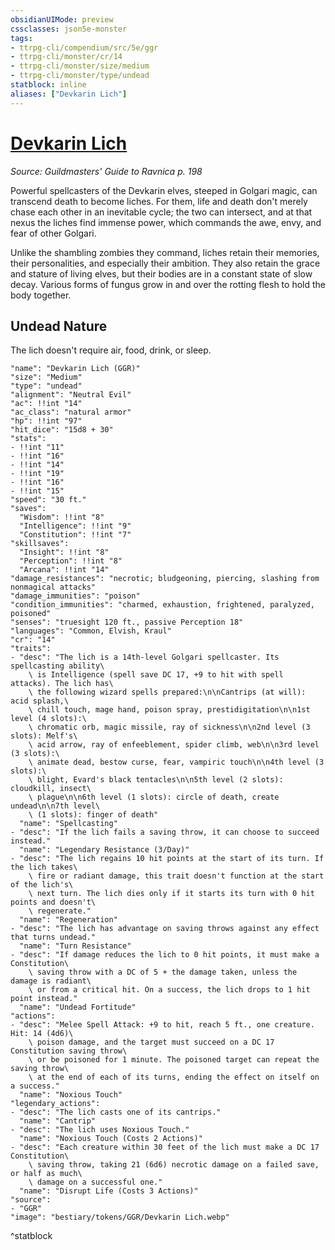 ```yaml
---
obsidianUIMode: preview
cssclasses: json5e-monster
tags:
- ttrpg-cli/compendium/src/5e/ggr
- ttrpg-cli/monster/cr/14
- ttrpg-cli/monster/size/medium
- ttrpg-cli/monster/type/undead
statblock: inline
aliases: ["Devkarin Lich"]
---
```

# [Devkarin Lich](3-Compendium\CLI\bestiary\undead/devkarin-lich-ggr.md)
*Source: Guildmasters' Guide to Ravnica p. 198*  

Powerful spellcasters of the Devkarin elves, steeped in Golgari magic, can transcend death to become liches. For them, life and death don't merely chase each other in an inevitable cycle; the two can intersect, and at that nexus the liches find immense power, which commands the awe, envy, and fear of other Golgari.

Unlike the shambling zombies they command, liches retain their memories, their personalities, and especially their ambition. They also retain the grace and stature of living elves, but their bodies are in a constant state of slow decay. Various forms of fungus grow in and over the rotting flesh to hold the body together.

## Undead Nature

The lich doesn't require air, food, drink, or sleep.

```statblock
"name": "Devkarin Lich (GGR)"
"size": "Medium"
"type": "undead"
"alignment": "Neutral Evil"
"ac": !!int "14"
"ac_class": "natural armor"
"hp": !!int "97"
"hit_dice": "15d8 + 30"
"stats":
- !!int "11"
- !!int "16"
- !!int "14"
- !!int "19"
- !!int "16"
- !!int "15"
"speed": "30 ft."
"saves":
  "Wisdom": !!int "8"
  "Intelligence": !!int "9"
  "Constitution": !!int "7"
"skillsaves":
  "Insight": !!int "8"
  "Perception": !!int "8"
  "Arcana": !!int "14"
"damage_resistances": "necrotic; bludgeoning, piercing, slashing from nonmagical attacks"
"damage_immunities": "poison"
"condition_immunities": "charmed, exhaustion, frightened, paralyzed, poisoned"
"senses": "truesight 120 ft., passive Perception 18"
"languages": "Common, Elvish, Kraul"
"cr": "14"
"traits":
- "desc": "The lich is a 14th-level Golgari spellcaster. Its spellcasting ability\
    \ is Intelligence (spell save DC 17, +9 to hit with spell attacks). The lich has\
    \ the following wizard spells prepared:\n\nCantrips (at will): acid splash,\
    \ chill touch, mage hand, poison spray, prestidigitation\n\n1st level (4 slots):\
    \ chromatic orb, magic missile, ray of sickness\n\n2nd level (3 slots): Melf's\
    \ acid arrow, ray of enfeeblement, spider climb, web\n\n3rd level (3 slots):\
    \ animate dead, bestow curse, fear, vampiric touch\n\n4th level (3 slots):\
    \ blight, Evard's black tentacles\n\n5th level (2 slots): cloudkill, insect\
    \ plague\n\n6th level (1 slots): circle of death, create undead\n\n7th level\
    \ (1 slots): finger of death"
  "name": "Spellcasting"
- "desc": "If the lich fails a saving throw, it can choose to succeed instead."
  "name": "Legendary Resistance (3/Day)"
- "desc": "The lich regains 10 hit points at the start of its turn. If the lich takes\
    \ fire or radiant damage, this trait doesn't function at the start of the lich's\
    \ next turn. The lich dies only if it starts its turn with 0 hit points and doesn't\
    \ regenerate."
  "name": "Regeneration"
- "desc": "The lich has advantage on saving throws against any effect that turns undead."
  "name": "Turn Resistance"
- "desc": "If damage reduces the lich to 0 hit points, it must make a Constitution\
    \ saving throw with a DC of 5 + the damage taken, unless the damage is radiant\
    \ or from a critical hit. On a success, the lich drops to 1 hit point instead."
  "name": "Undead Fortitude"
"actions":
- "desc": "Melee Spell Attack: +9 to hit, reach 5 ft., one creature. Hit: 14 (4d6)\
    \ poison damage, and the target must succeed on a DC 17 Constitution saving throw\
    \ or be poisoned for 1 minute. The poisoned target can repeat the saving throw\
    \ at the end of each of its turns, ending the effect on itself on a success."
  "name": "Noxious Touch"
"legendary_actions":
- "desc": "The lich casts one of its cantrips."
  "name": "Cantrip"
- "desc": "The lich uses Noxious Touch."
  "name": "Noxious Touch (Costs 2 Actions)"
- "desc": "Each creature within 30 feet of the lich must make a DC 17 Constitution\
    \ saving throw, taking 21 (6d6) necrotic damage on a failed save, or half as much\
    \ damage on a successful one."
  "name": "Disrupt Life (Costs 3 Actions)"
"source":
- "GGR"
"image": "bestiary/tokens/GGR/Devkarin Lich.webp"
```
^statblock